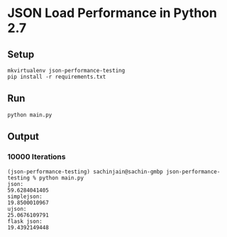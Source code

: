 # JSON Load Performance in Python 2.7

## Setup

    mkvirtualenv json-performance-testing
    pip install -r requirements.txt

## Run

    python main.py

## Output

### 10000 Iterations

```
(json-performance-testing) sachinjain@sachin-gmbp json-performance-testing % python main.py   
json:
59.6284041405
simplejson:
19.8500010967
ujson:
25.0676109791
flask json:
19.4392149448
```